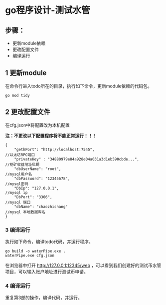 # go程序设计-测试水管

## 步骤：
* 更新module依赖
* 更改配置文件
* 编译运行

## 1 更新module
在命令行进入todo所在的目录，执行如下命令，更新module依赖的代码包。
```
go mod tidy
```

## 2 更改配置文件

在cfg.json中将配置改为本机配置

**注：不更改以下配置程序将不能正常运行！！！**

```
{
    "gethPort": "http://localhost:7545",                                    //以太坊RPC端口
    "privateKey" : "34880979e84a928e04a031a3d1eb590cbde...",              //挖矿收益地址私钥
    "dbUserName": "root",                                                    //mysql用户名
    "dbPassword": "12345678",                                                  //mysql密码
    "DbIp": "127.0.0.1",                                                       //mysql ip
    "DbPort": "3306",                                                         //mysql 端口
    "dbName": "chaozhichang"                                           //mysql 本地数据库名
}

```

### 3 编译运行

执行如下命令，编译todo代码，并运行程序。
```
go build -o waterPipe.exe .
waterPipe.exe cfg.json
```

在浏览器中打开 http://127.0.0.1:12345/web ，可以看到我们创建好的测试币水管项目，可以输入账户地址进行测试币申请。


### 4 编译运行

重复第3部的操作，编译代码，并运行。

